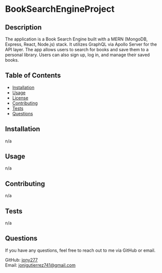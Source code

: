 # BookSearchEngineProject
## Description

The application is a Book Search Engine built with a MERN (MongoDB, Express, React, Node.js) stack. It utilizes GraphQL via
Apollo Server for the API layer. The app allows users to search for books and save them to a personal library. Users can also sign up, log in, and manage their saved books.
## Table of Contents

- [Installation](#installation)
- [Usage](#usage)
- [License](#license)
- [Contributing](#contributing)
- [Tests](#tests)
- [Questions](#questions)

## Installation

n/a

## Usage

n/a



## Contributing

n/a

## Tests

n/a

## Questions

If you have any questions, feel free to reach out to me via GitHub or email.

GitHub: [jony277](https://github.com/jony277)  
Email: jonigutierrez741@gmail.com

